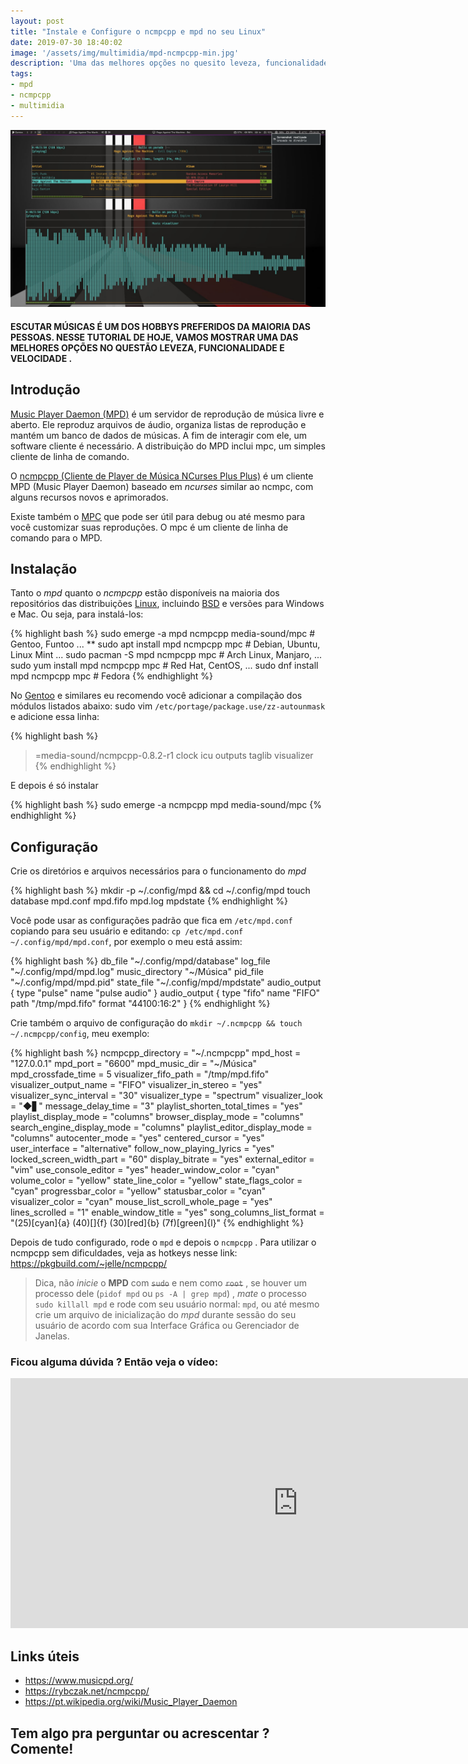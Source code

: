 ```yaml
---
layout: post
title: "Instale e Configure o ncmpcpp e mpd no seu Linux"
date: 2019-07-30 18:40:02
image: '/assets/img/multimidia/mpd-ncmpcpp-min.jpg'
description: 'Uma das melhores opções no quesito leveza, funcionalidade e velocidade .'
tags:
- mpd
- ncmpcpp
- multimidia
---
```


![Instale e Configurar o ncmpcpp e mpd no seu Linux](/assets/img/multimidia/mpd-ncmpcpp-min.jpg "Instale e Configurar o ncmpcpp e mpd no seu Linux")

#### ESCUTAR MÚSICAS É UM DOS HOBBYS PREFERIDOS DA MAIORIA DAS PESSOAS. NESSE TUTORIAL DE HOJE, VAMOS MOSTRAR UMA DAS MELHORES OPÇÕES NO QUESTÃO LEVEZA, FUNCIONALIDADE E VELOCIDADE .

## Introdução

[Music Player Daemon (MPD)](https://www.musicpd.org/) é um servidor de reprodução de música livre e aberto. Ele reproduz arquivos de áudio, organiza listas de reprodução e mantém um banco de dados de músicas. A fim de interagir com ele, um software cliente é necessário. A distribuição do MPD inclui mpc, um simples cliente de linha de comando.

O [ncmpcpp (Cliente de Player de Música NCurses Plus Plus)](https://rybczak.net/ncmpcpp/) é um cliente MPD (Music Player Daemon) baseado em *ncurses* similar ao ncmpc, com alguns recursos novos e aprimorados.

Existe também o [MPC](https://github.com/MusicPlayerDaemon/mpc) que pode ser útil para debug ou até mesmo para você customizar suas reproduções. O mpc é um cliente de linha de comando para o MPD.

## Instalação

Tanto o *mpd* quanto o *ncmpcpp* estão disponíveis na maioria dos repositórios das distribuições [Linux](http://cse.google.com.br/cse?cx=004473188612396442360:qs2ekmnkweq&q=Linux), incluindo [BSD](http://cse.google.com.br/cse?cx=004473188612396442360:qs2ekmnkweq&q=BSD) e versões para Windows e Mac. Ou seja, para instalá-los:

{% highlight bash %}
sudo emerge -a mpd ncmpcpp media-sound/mpc # Gentoo, Funtoo ... **
sudo apt install mpd ncmpcpp mpc # Debian, Ubuntu, Linux Mint ...
sudo pacman -S mpd ncmpcpp mpc # Arch Linux, Manjaro, ...
sudo yum install mpd ncmpcpp mpc # Red Hat, CentOS, ...
sudo dnf install mpd ncmpcpp mpc # Fedora
{% endhighlight %}

No [Gentoo](http://cse.google.com.br/cse?cx=004473188612396442360:qs2ekmnkweq&q=Gentoo) e similares eu recomendo você adicionar a compilação dos módulos listados abaixo: sudo vim `/etc/portage/package.use/zz-autounmask` e adicione essa linha:

{% highlight bash %}
>=media-sound/ncmpcpp-0.8.2-r1 clock icu outputs taglib visualizer
{% endhighlight %}

E depois é só instalar

{% highlight bash %}
sudo emerge -a ncmpcpp mpd media-sound/mpc
{% endhighlight %}

## Configuração

Crie os diretórios e arquivos necessários para o funcionamento do *mpd*

{% highlight bash %}
mkdir -p ~/.config/mpd && cd ~/.config/mpd
touch database  mpd.conf  mpd.fifo  mpd.log   mpdstate
{% endhighlight %}

Você pode usar as configurações padrão que fica em `/etc/mpd.conf` copiando para seu usuário e editando: `cp /etc/mpd.conf ~/.config/mpd/mpd.conf`, por exemplo o meu está assim:

{% highlight bash %}
db_file            "~/.config/mpd/database"
log_file	   "~/.config/mpd/mpd.log"
music_directory    "~/Música"
pid_file           "~/.config/mpd/mpd.pid"
state_file         "~/.config/mpd/mpdstate"
audio_output {
        type            "pulse"
        name            "pulse audio"
}
audio_output {
    type		"fifo"
    name		"FIFO"
    path		"/tmp/mpd.fifo"
    format		"44100:16:2"
}
{% endhighlight %}

<script async src="https://pagead2.googlesyndication.com/pagead/js/adsbygoogle.js"></script>
<!-- Informat -->
<ins class="adsbygoogle"
     style="display:block"
     data-ad-client="ca-pub-2838251107855362"
     data-ad-slot="2327980059"
     data-ad-format="auto"
     data-full-width-responsive="true"></ins>
<script>
(adsbygoogle = window.adsbygoogle || []).push({});
</script>

Crie também o arquivo de configuração do `mkdir ~/.ncmpcpp && touch ~/.ncmpcpp/config`, meu exemplo:

{% highlight bash %}
ncmpcpp_directory =         "~/.ncmpcpp"
mpd_host =                  "127.0.0.1"
mpd_port =                  "6600"
mpd_music_dir =	            "~/Música"
mpd_crossfade_time = 5
visualizer_fifo_path = "/tmp/mpd.fifo"
visualizer_output_name = "FIFO"
visualizer_in_stereo = "yes"
visualizer_sync_interval = "30"
visualizer_type = "spectrum"
visualizer_look = "◆▋"
message_delay_time = "3"
playlist_shorten_total_times = "yes"
playlist_display_mode = "columns"
browser_display_mode = "columns"
search_engine_display_mode = "columns"
playlist_editor_display_mode = "columns"
autocenter_mode = "yes"
centered_cursor = "yes"
user_interface = "alternative"
follow_now_playing_lyrics = "yes"
locked_screen_width_part = "60"
display_bitrate = "yes"
external_editor = "vim"
use_console_editor = "yes"
header_window_color = "cyan"
volume_color = "yellow"
state_line_color = "yellow"
state_flags_color = "cyan"
progressbar_color = "yellow"
statusbar_color = "cyan"
visualizer_color = "cyan"
mouse_list_scroll_whole_page = "yes"
lines_scrolled = "1"
enable_window_title = "yes"
song_columns_list_format = "(25)[cyan]{a} (40)[]{f} (30)[red]{b} (7f)[green]{l}"
{% endhighlight %}

Depois de tudo configurado, rode o `mpd` e depois o `ncmpcpp` . Para utilizar o ncmpcpp sem dificuldades, veja as hotkeys nesse link:
<https://pkgbuild.com/~jelle/ncmpcpp/>

> Dica, não *inicie* o **MPD** com ~~`sudo`~~ e nem como ~~`root`~~ , se houver um processo dele (`pidof mpd` ou  `ps -A | grep mpd`) , *mate* o processo `sudo killall mpd` e rode com seu usuário normal: `mpd`, ou até mesmo crie um arquivo de inicialização do *mpd* durante sessão do seu usuário de acordo com sua Interface Gráfica ou Gerenciador de Janelas.

### Ficou alguma dúvida ? Então veja o vídeo:

<iframe width="920" height="400" src="https://www.youtube.com/embed/tholV10zDi0" frameborder="0" allow="accelerometer; autoplay; encrypted-media; gyroscope; picture-in-picture" allowfullscreen></iframe>

## Links úteis

+ <https://www.musicpd.org/>
+ <https://rybczak.net/ncmpcpp/>
+ <https://pt.wikipedia.org/wiki/Music_Player_Daemon>


## Tem algo pra perguntar ou acrescentar ? Comente!    

